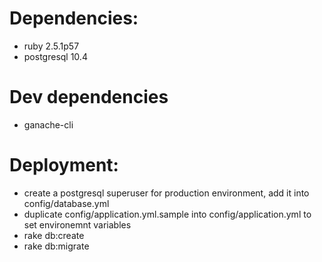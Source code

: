# Dependencies:

* ruby 2.5.1p57
* postgresql 10.4

# Dev dependencies

* ganache-cli

# Deployment:

* create a postgresql superuser for production environment, add it into config/database.yml
* duplicate config/application.yml.sample into config/application.yml to set environemnt variables
* rake db:create
* rake db:migrate

